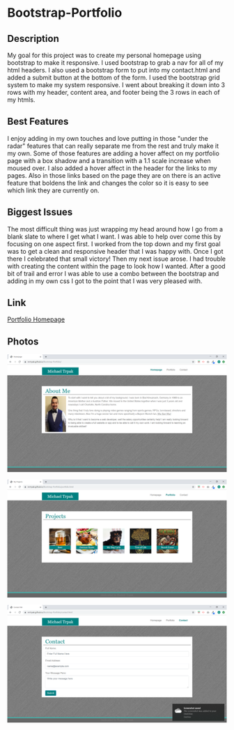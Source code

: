# Bootstrap-Portfolio

## Description

My goal for this project was to create my personal homepage using bootstrap to make it responsive. I used bootstrap to grab a nav for all of my html headers. I also used a bootstrap form to put into my contact.html and added a submit button at the bottom of the form. I used the bootstrap grid system to make my system responsive. I went about breaking it down into 3 rows with my header, content area, and footer being the 3 rows in each of my htmls.

## Best Features

I enjoy adding in my own touches and love putting in those "under the radar" features that can really separate me from the rest and truly make it my own. Some of those features are adding a hover affect on my portfolio page with a box shadow and a transition with a 1.1 scale increase when moused over. I also added a hover affect in the header for the links to my pages. Also in those links based on the page they are on there is an active feature that boldens the link and changes the color so it is easy to see which link they are currently on.

## Biggest Issues

The most difficult thing was just wrapping my head around how I go from a blank slate to where I get what I want. I was able to help over come this by focusing on one aspect first. I worked from the top down and my first goal was to get a clean and responsive header that I was happy with. Once I got there I celebrated that small victory! Then my next issue arose. I had trouble with creating the content within the page to look how I wanted. After a good bit of trail and error I was able to use a combo between the bootstrap and adding in my own css I got to the point that I was very pleased with.

## Link

[Portfolio Homepage](https://mrtrpak.github.io/Bootstrap-Portfolio/)

## Photos

![Website Photo](/photos/index.png)

![Website Photo](/photos/portfolio.png)

![Website Photo](/photos/contact.png)